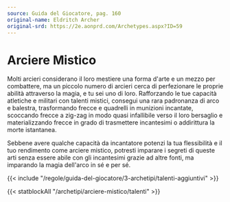 ```yaml
---
source: Guida del Giocatore, pag. 160
original-name: Eldritch Archer
original-srd: https://2e.aonprd.com/Archetypes.aspx?ID=59
---
```


# Arciere Mistico

Molti arcieri considerano il loro mestiere una forma d'arte e un mezzo per
combattere, ma un piccolo numero di arcieri cerca di perfezionare le proprie
abilità attraverso la magia, e tu sei uno di loro. Rafforzando le tue capacità
atletiche e militari con talenti mistici, consegui una rara padronanza di arco e
balestra, trasformando frecce e quadrelli in munizioni incantate, scoccando
frecce a zig-zag in modo quasi infallibile verso il loro bersaglio e
materializzando frecce in grado di trasmettere incantesimi o addirittura la
morte istantanea.

Sebbene avere qualche capacità da incantatore potenzi la tua flessibilità e il
tuo rendimento come arciere mistico, potresti imparare i segreti di queste arti
senza essere abile con gli incantesimi grazie ad altre fonti, ma imparando la
magia dell'arco in sé e per sé.

{{< include "/regole/guida-del-giocatore/3-archetipi/talenti-aggiuntivi" >}}

{{< statblockAll "/archetipi/arciere-mistico/talenti" >}}
